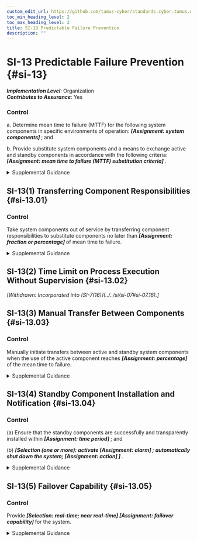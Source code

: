 ```yaml
---
custom_edit_url: https://github.com/tamus-cyber/standards.cyber.tamus.edu/tree/main/static/content/tamus.edu/TAMUS_profile.xml
toc_min_heading_level: 2
toc_max_heading_level: 2
title: SI-13 Predictable Failure Prevention
description: ""
---
```


# SI-13 Predictable Failure Prevention {#si-13}

_**Implementation Level**_: Organization\
_**Contributes to Assurance**_: Yes

### Control

a. Determine mean time to failure (MTTF) for the following system components in specific environments of operation: <strong>                     <em>[Assignment: system components]</em>                  </strong> ; and

b. Provide substitute system components and a means to exchange active and standby components in accordance with the following criteria: <strong>                     <em>[Assignment: mean time to failure (MTTF) substitution criteria]</em>                  </strong>.

<details>
  <summary>Supplemental Guidance</summary>

While MTTF is primarily a reliability issue, predictable failure prevention is intended to address potential failures of system components that provide security capabilities. Failure rates reflect installation-specific consideration rather than the industry-average. Organizations define the criteria for the substitution of system components based on the MTTF value with consideration for the potential harm from component failures. The transfer of responsibilities between active and standby components does not compromise safety, operational readiness, or security capabilities. The preservation of system state variables is also critical to help ensure a successful transfer process. Standby components remain available at all times except for maintenance issues or recovery failures in progress.

</details>

## SI-13(1) Transferring Component Responsibilities {#si-13.01}

### Control

Take system components out of service by transferring component responsibilities to substitute components no later than <strong>                     <em>[Assignment: fraction or percentage]</em>                  </strong> of mean time to failure.

<details>
  <summary>Supplemental Guidance</summary>

Transferring primary system component responsibilities to other substitute components prior to primary component failure is important to reduce the risk of degraded or debilitated mission or business functions. Making such transfers based on a percentage of mean time to failure allows organizations to be proactive based on their risk tolerance. However, the premature replacement of system components can result in the increased cost of system operations.

</details>

## SI-13(2) Time Limit on Process Execution Without Supervision {#si-13.02}

<prop xmlns="http://csrc.nist.gov/ns/oscal/1.0" name="status" value="withdrawn">
               <em>[Withdrawn: Incorporated into [SI-7(16)](../../si/si-07#si-07.16).]</em>
            </prop>
            

## SI-13(3) Manual Transfer Between Components {#si-13.03}

### Control

Manually initiate transfers between active and standby system components when the use of the active component reaches <strong>                     <em>[Assignment: percentage]</em>                  </strong> of the mean time to failure.

<details>
  <summary>Supplemental Guidance</summary>

For example, if the MTTF for a system component is 100 days and the MTTF percentage defined by the organization is 90 percent, the manual transfer would occur after 90 days.

</details>

## SI-13(4) Standby Component Installation and Notification {#si-13.04}

### Control

(a) Ensure that the standby components are successfully and transparently installed within <strong>                        <em>[Assignment: time period]</em>                     </strong> ; and

(b)                      <strong>                        <em>[Selection (one or more): activate <strong>                              <em>[Assignment: alarm]</em>                           </strong>                  ; automatically shut down the system;                      <strong>                              <em>[Assignment: action]</em>                           </strong>                  ]</em>                     </strong>.

<details>
  <summary>Supplemental Guidance</summary>

Automatic or manual transfer of components from standby to active mode can occur upon the detection of component failures.

</details>

## SI-13(5) Failover Capability {#si-13.05}

### Control

Provide <strong>                     <em>[Selection: real-time; near real-time]</em>                  </strong>                  <strong>                     <em>[Assignment: failover capability]</em>                  </strong> for the system.

<details>
  <summary>Supplemental Guidance</summary>

Failover refers to the automatic switchover to an alternate system upon the failure of the primary system. Failover capability includes incorporating mirrored system operations at alternate processing sites or periodic data mirroring at regular intervals defined by the recovery time periods of organizations.

</details>

